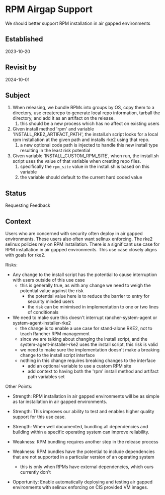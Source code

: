 # RPM Airgap Support

We should better support RPM installation in air gapped environments

## Established

2023-10-20

## Revisit by

2024-10-01

## Subject

1. When releasing, we bundle RPMs into groups by OS, copy them to a directory, use createrepo to generate local repo information, tarball the directory, and add it as an artifact on the release.
   1. this should be a new process which has no affect on existing users
2. Given install method 'rpm' and variable 'INSTALL_RKE2_ARTIFACT_PATH', the install.sh script looks for a local rpm installation at the given path and installs rke2 using that repo.
   1. a new optional code path is injected to handle this new install type resulting in the least risk potential
3. Given variable 'INSTALL_CUSTOM_RPM_SITE', when run, the install.sh script uses the value of that variable when creating repo files.
   1. specifically the `rpm_site` value in the install.sh is based on this variable
   2. the variable should default to the current hard coded value

## Status

Requesting Feedback

## Context

Users who are concerned with security often deploy in air gapped environments.
These users also often want selinux enforcing.
The rke2 selinux policies rely on RPM installation.
There is a significant use case for RPM installation in air gapped environments.
This use case closely aligns with goals for rke2.

Risks:

- Any change to the install script has the potential to cause interruption with users outside of this use case
  - this is generally true, as with any change we need to weigh the potential value against the risk
    - the potential value here is to reduce the barrier to entry for security minded users
    - the risk can be minimised in implementation to one or two lines of conditionals
- We need to make sure this doesn't interrupt rancher-system-agent or system-agent-installer-rke2
  - the change is to enable a use case for stand-alone RKE2, not to teach Rancher RPM management
  - since we are talking about changing the install script, and the system-agent-installer-rke2 uses the install script, this risk is valid
  - we need to make sure the implementation doesn't make a breaking change to the install script interface
  - nothing in this change requires breaking changes to the interface
    - add an optional variable to use a custom RPM site
    - add context to having both the 'rpm' install method and artifact path variables set

Other Points:

- Strength: RPM installation in air gapped environments will be as simple as tar installation in air gapped environments.
- Strength: This improves our ability to test and enables higher quality support for this use case.
- Strength: When well documented, bundling all dependencies and building within a specific operating system can improve reliability.
- Weakness: RPM bundling requires another step in the release process
- Weakness: RPM bundles have the potential to include dependencies that are not supported in a particular version of an operating system

  - this is only when RPMs have external dependencies, which ours currently don't
- Opportunity: Enable automatically deploying and testing air gapped environments with selinux enforcing on CIS provided VM images.
